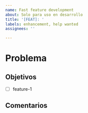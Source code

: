 ```yaml
---
name: Fast feature development
about: Solo para uso en desarrollo
title: '[FEAT]: '
labels: enhancement, help wanted
assignees: ''

---
```


# Problema

## Objetivos

- [ ] feature-1

## Comentarios
